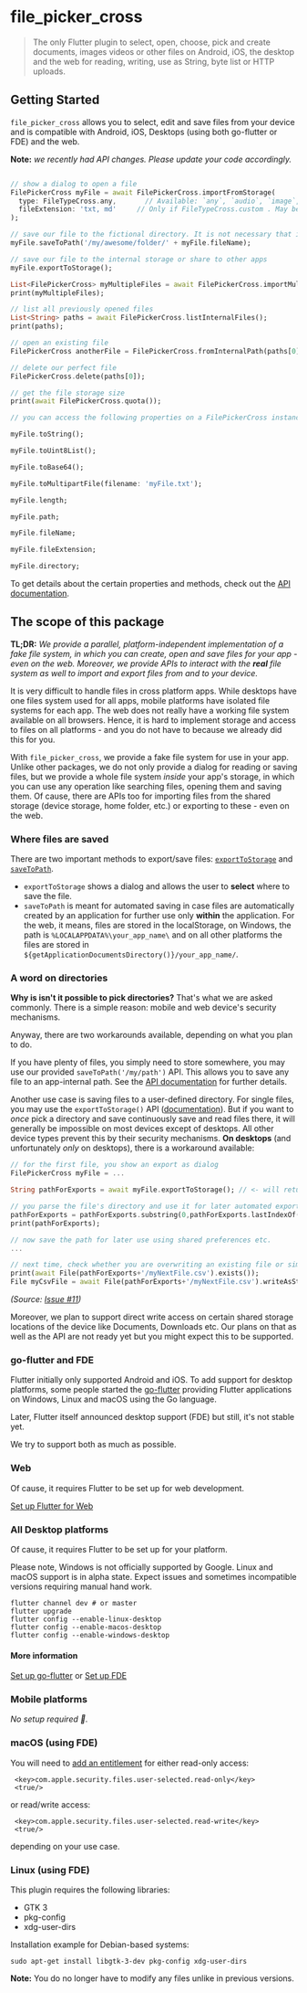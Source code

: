 # file_picker_cross

> The only Flutter plugin to select, open, choose, pick and create documents, images videos or other files on Android, iOS, the desktop and the web for reading, writing, use as String, byte list or HTTP uploads.

## Getting Started

`file_picker_cross` allows you to select, edit and save files from your device and is compatible with Android, iOS, Desktops (using both go-flutter or FDE) and the web.

**Note:** *we recently had API changes. Please update your code accordingly.*

```dart

// show a dialog to open a file
FilePickerCross myFile = await FilePickerCross.importFromStorage(
  type: FileTypeCross.any,       // Available: `any`, `audio`, `image`, `video`, `custom`. Note: not available using FDE
  fileExtension: 'txt, md'     // Only if FileTypeCross.custom . May be any file extension like `dot`, `ppt,pptx,odp`
);

// save our file to the fictional directory. It is not necessary that it already exists.
myFile.saveToPath('/my/awesome/folder/' + myFile.fileName);

// save our file to the internal storage or share to other apps
myFile.exportToStorage();

List<FilePickerCross> myMultipleFiles = await FilePickerCross.importMultipleFromStorage();
print(myMultipleFiles);

// list all previously opened files
List<String> paths = await FilePickerCross.listInternalFiles();
print(paths);

// open an existing file
FilePickerCross anotherFile = FilePickerCross.fromInternalPath(paths[0]);

// delete our perfect file
FilePickerCross.delete(paths[0]);

// get the file storage size
print(await FilePickerCross.quota());

// you can access the following properties on a FilePickerCross instance:

myFile.toString();

myFile.toUint8List();

myFile.toBase64();

myFile.toMultipartFile(filename: 'myFile.txt');

myFile.length;

myFile.path;

myFile.fileName;

myFile.fileExtension;

myFile.directory;
```

To get details about the certain properties and methods, check out the [API documentation](https://pub.dev/documentation/file_picker_cross/latest/file_picker_cross/FilePickerCross-class.html).

## The scope of this package

**TL;DR:** *We provide a parallel, platform-independent implementation of a fake file system, in which you can create, open and save files for your app - even on the web. Moreover, we provide APIs to interact with the **real** file system as well to import and export files from and to your device.*

It is very difficult to handle files in cross platform apps. While desktops have one files system used for all apps, mobile platforms have isolated file systems for each app. The web does not really have a working file system available on all browsers. Hence, it is hard to implement storage and access to files on all platforms - and you do not have to because we already did this for you.

With `file_picker_cross`, we provide a fake file system for use in your app. Unlike other packages, we do not only provide a dialog for reading or saving files, but we provide a whole file system *inside* your app's storage, in which you can use any operation like searching files, opening them and saving them. Of cause, there are APIs too for importing files from the shared storage (device storage, home folder, etc.) or exporting to these - even on the web.

### Where files are saved

There are two important methods to export/save files: [`exportToStorage`](https://pub.dev/documentation/file_picker_cross/latest/file_picker_cross/FilePickerCross/exportToStorage.html) and [`saveToPath`](https://pub.dev/documentation/file_picker_cross/latest/file_picker_cross/FilePickerCross/saveToPath.html).

- `exportToStorage` shows a dialog and allows the user to **select** where to save the file.
- `saveToPath` is meant for automated saving in case files are automatically created by an application for further use only **within** the application. For the web, it means, files are stored in the localStorage, on Windows, the path is `%LOCALAPPDATA%\your_app_name\` and on all other platforms the files are stored in `${getApplicationDocumentsDirectory()}/your_app_name/`.

### A word on directories

**Why is isn't it possible to pick directories?** That's what we are asked commonly. There is a simple reason: mobile and web device's security mechanisms.

Anyway, there are two workarounds available, depending on what you plan to do.

If you have plenty of files, you simply need to store somewhere, you may use our provided `saveToPath('/my/path')` API. This allows you to save any file to an app-internal path. See the [API documentation](https://pub.dev/documentation/file_picker_cross/latest/file_picker_cross/FilePickerCross/saveToPath.html) for further details.

Another use case is saving files to a user-defined directory. For single files, you may use the `exportToStorage()` API ([documentation](https://pub.dev/documentation/file_picker_cross/latest/file_picker_cross/FilePickerCross/exportToStorage.html)). But if you want to *once* pick a directory and save continuously save and read files there, it will generally be impossible on most devices except of desktops. All other device types prevent this by their security mechanisms. **On desktops** (and unfortunately *only* on desktops), there is a workaround available:

```dart
// for the first file, you show an export as dialog
FilePickerCross myFile = ...

String pathForExports = await myFile.exportToStorage(); // <- will return the file's path on desktops

// you parse the file's directory and use it for later automated exports.
pathForExports = pathForExports.substring(0,pathForExports.lastIndexOf(r'/'));
print(pathForExports);

// now save the path for later use using shared preferences etc.
...

// next time, check whether you are overwriting an existing file or simply write the file
print(await File(pathForExports+'/myNextFile.csv').exists());
File myCsvFile = await File(pathForExports+'/myNextFile.csv').writeAsString('comma,separated,values'); // <- This only works on desktops. All other devices prevent this.
```

*(Source: [Issue #11](https://gitlab.com/testapp-system/file_picker_cross/-/issues/11#note_406443054))*

Moreover, we plan to support direct write access on certain shared storage locations of the device like Documents, Downloads etc. Our plans on that as well as the API are not ready yet but you might expect this to be supported.

### go-flutter and FDE

Flutter initially only supported Android and iOS. To add support for desktop platforms, some people started the [go-flutter](https://github.com/go-flutter-desktop/go-flutter) providing Flutter applications on Windows, Linux and macOS using the Go language.

Later, Flutter itself announced desktop support (FDE) but still, it's not stable yet.

We try to support both as much as possible.

### Web

Of cause, it requires Flutter to be set up for web development.

[Set up Flutter for Web](https://flutter.dev/web)

### All Desktop platforms

Of cause, it requires Flutter to be set up for your platform.

Please note, Windows is not officially supported by Google. Linux and macOS support is in alpha state. Expect issues and sometimes incompatible versions requiring manual hand work.

```shell
flutter channel dev # or master
flutter upgrade
flutter config --enable-linux-desktop
flutter config --enable-macos-desktop
flutter config --enable-windows-desktop
```

#### More information

[Set up go-flutter](https://hover.build/) or [Set up FDE](https://flutter.dev/desktop)

### Mobile platforms

*No setup required :tada:.*

### macOS (using FDE)

You will need to [add an
entitlement](https://github.com/google/flutter-desktop-embedding/blob/master/macOS-Security.md)
for either read-only access:

```plist
 <key>com.apple.security.files.user-selected.read-only</key>
 <true/>
```

or read/write access:

```plist
 <key>com.apple.security.files.user-selected.read-write</key>
 <true/>
```

depending on your use case.

### Linux (using FDE)

This plugin requires the following libraries:

* GTK 3
* pkg-config
* xdg-user-dirs

Installation example for Debian-based systems:

```shell
sudo apt-get install libgtk-3-dev pkg-config xdg-user-dirs
```

**Note:** You do no longer have to modify any files unlike in previous versions.
